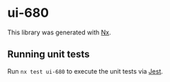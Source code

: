 # ui-680

This library was generated with [Nx](https://nx.dev).

## Running unit tests

Run `nx test ui-680` to execute the unit tests via [Jest](https://jestjs.io).
